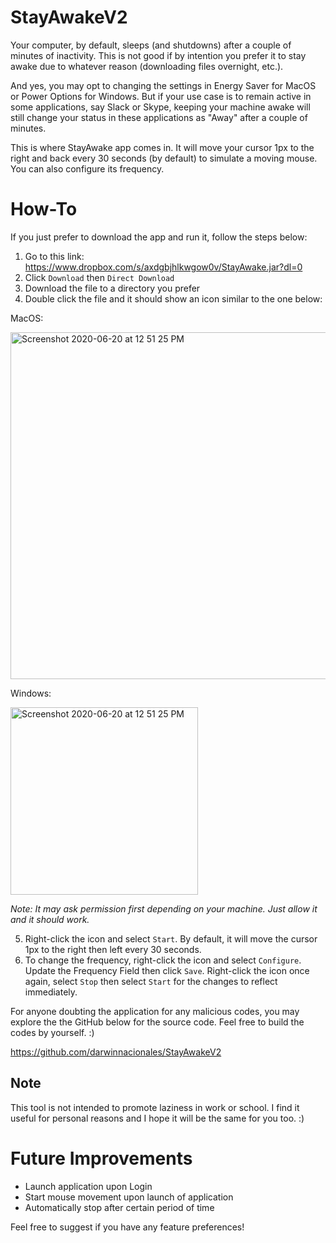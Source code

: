 # StayAwakeV2

Your computer, by default, sleeps (and shutdowns) after a couple of minutes of inactivity. This is not good if by intention you prefer it to stay awake due to whatever reason (downloading files overnight, etc.). 

And yes, you may opt to changing the settings in Energy Saver for MacOS or Power Options for Windows. But if your use case is to remain active in some applications, say Slack or Skype, keeping your machine awake will still change your status in these applications as "Away" after a couple of minutes.

This is where StayAwake app comes in. It will move your cursor 1px to the right and back every 30 seconds (by default) to simulate a moving mouse. You can also configure its frequency.

# How-To
If you just prefer to download the app and run it, follow the steps below:
1. Go to this link: https://www.dropbox.com/s/axdgbjhlkwgow0v/StayAwake.jar?dl=0
2. Click `Download` then `Direct Download`
3. Download the file to a directory you prefer
4. Double click the file and it should show an icon similar to the one below:

MacOS:

<img width="555" alt="Screenshot 2020-06-20 at 12 51 25 PM" src="https://user-images.githubusercontent.com/7297625/85192395-f6c39a80-b2f4-11ea-8ec0-a069cf09f05f.png">

Windows:

<img width="300" alt="Screenshot 2020-06-20 at 12 51 25 PM" src="https://user-images.githubusercontent.com/7297625/85192459-2d011a00-b2f5-11ea-8a01-030139a39168.JPG">

*Note: It may ask permission first depending on your machine. Just allow it and it should work.*

5. Right-click the icon and select `Start`. By default, it will move the cursor 1px to the right then left every 30 seconds.
6. To change the frequency, right-click the icon and select `Configure`. Update the Frequency Field then click `Save`. Right-click the icon once again, select `Stop` then select `Start` for the changes to reflect immediately.

For anyone doubting the application for any malicious codes, you may explore the the GitHub below for the source code. Feel free to build the codes by yourself. :)

https://github.com/darwinnacionales/StayAwakeV2

## Note
This tool is not intended to promote laziness in work or school. I find it useful for personal reasons and I hope it will be the same for you too. :)

# Future Improvements
- Launch application upon Login
- Start mouse movement upon launch of application
- Automatically stop after certain period of time

Feel free to suggest if you have any feature preferences!
